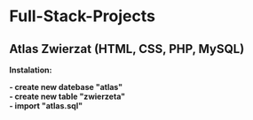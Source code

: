 # Full-Stack-Projects

<h2>Atlas Zwierzat (HTML, CSS, PHP, MySQL)</h2>
<b>Instalation:<b>
<p>
- create new datebase "atlas"<br />
- create new table "zwierzeta"<br />
- import "atlas.sql"
</p>

